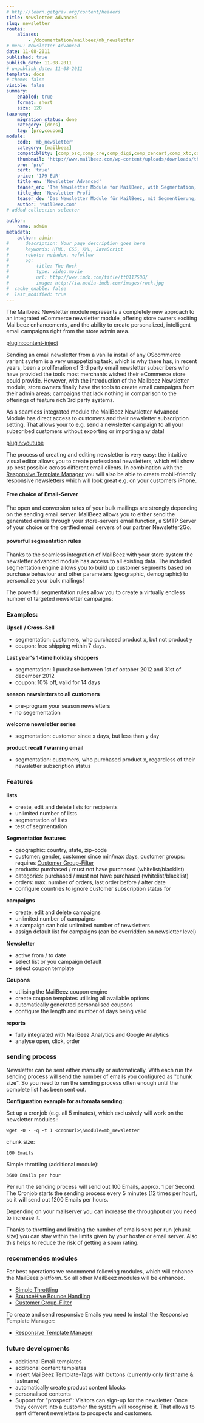 ```yaml
---
# http://learn.getgrav.org/content/headers
title: Newsletter Advanced
slug: newsletter
routes:
    aliases:
        - /documentation/mailbeez/mb_newsletter
# menu: Newsletter Advanced
date: 11-08-2011
published: true
publish_date: 11-08-2011
# unpublish_date: 11-08-2011
template: docs
# theme: false
visible: false
summary:
    enabled: true
    format: short
    size: 128
taxonomy:
    migration_status: done
    category: [docs]
    tag: [pro,coupon]
module:
    code: 'mb_newsletter'
    category: [mailbeez]
    compatiblity: [comp_osc,comp_cre,comp_digi,comp_zencart,comp_xtc,comp_gambio]
    thumbnail: 'http://www.mailbeez.com/wp-content/uploads/downloads/thumbnails/2011/10/icon_32.png'
    pro: 'pro'
    cert: 'true'
    price: '179 EUR'
    title_en: 'Newsletter Advanced'
    teaser_en: 'The Newsletter Module for MailBeez, with Segmentation, Coupons and more'
    title_de: 'Newsletter Profi'
    teaser_de: 'Das Newsletter Module für MailBeez, mit Segmentierung, Gutscheinen und mehr'
    author: 'MailBeez.com'
# added collection selector

author:
    name: admin
metadata:
    author: admin
#      description: Your page description goes here
#      keywords: HTML, CSS, XML, JavaScript
#      robots: noindex, nofollow
#      og:
#          title: The Rock
#          type: video.movie
#          url: http://www.imdb.com/title/tt0117500/
#          image: http://ia.media-imdb.com/images/rock.jpg
#  cache_enable: false
#  last_modified: true
---
```


The Mailbeez Newsletter module represents a completely new approach to an integrated eCommerce newsletter module, offering store owners exciting Mailbeez enhancements, and the ability to create personalized, intelligent email campaigns right from the store admin area.

[plugin:content-inject](/content_blocks/pro_responsive_template)

Sending an email newsletter from a vanilla install of any OScommerce variant system is a very unappetizing task, which is why there has, in recent years, been a proliferation of 3rd party email newsletter subscribers who have provided the tools most merchants wished their eCommerce store could provide. However, with the introduction of the Mailbeez Newsletter module, store owners finally have the tools to create email campaigns from their admin areas; campaigns that lack nothing in comparison to the offerings of feature rich 3rd party systems.

As a seamless integrated module the MailBeez Newsletter Advanced Module has direct access to customers and their newsletter subscription setting. That allows your to e.g. send a newsletter campaign to all your subscribed customers without exporting or importing any data!

[plugin:youtube](https://www.youtube.com/watch?v=Azs3fV7MD60)    


The process of creating and editing newsletter is very easy: the intuitive visual editor allows you to create professional newsletters, which will show up best possible across different email clients. In combination with the [Responsive Template Manager](/documentation/configbeez/config_tmplmngr/) you will also be able to create mobil-friendly responsive newsletters which will look great e.g. on your customers iPhone.



#### Free choice of Email-Server

The open and conversion rates of your bulk mailings are strongly depending on the sending email server. MailBeez allows you to either send the generated emails through your store-servers email function, a SMTP Server of your choice or the certfied email servers of our partner Newsletter2Go.



#### powerful segmentation rules

Thanks to the seamless integration of MailBeez with your store system the newsletter advanced module has access to all existing data. The included segmentation engine allows you to build up customer segments based on purchase behaviour and other parameters (geographic, demographic) to personalize your bulk mailings!

The powerful segmentation rules allow you to create a virtually endless number of targeted newsletter campaigns:


### Examples:


**Upsell / Cross-Sell**

- segmentation: customers, who purchased product x, but not product y
- coupon: free shipping within 7 days.


**Last year's 1-time holiday shoppers**

- segmentation: 1 purchase between 1st of october 2012 and 31st of december 2012
- coupon: 10% off, valid for 14 days


**season newsletters to all customers**

- pre-program your season newsletters
- no segementation

**welcome newsletter series**

- segmentation: customer since x days, but less than y day

**product recall / warning email**

- segmentation: customers, who purchased product x, regardless of their newsletter subscription status


### Features

**lists**

- create, edit and delete lists for recipients
- unlimited number of lists
- segmentation of lists
- test of segmentation

**Segmentation features**

- geographic: country, state, zip-code
- customer: gender, customer since min/max days, customer groups: requires [Customer Group-Filter](/documentation/mailbeez/filter_check_group/)
- products: purchased / must not have purchased (whitelist/blacklist)
- categories: purchased / must not have purchased (whitelist/blacklist)
- orders: max. number of orders, last order before / after date
- configure countries to ignore customer subscription status for

**campaigns**

- create, edit and delete campaigns
- unlimited number of campaigns
- a campaign can hold unlimited number of newsletters
- assign default list for campaigns (can be overridden on newsletter level)

**Newsletter**

- active from / to date
- select list or you campaign default
- select coupon template

**Coupons**

- utilising the MailBeez coupon engine
- create coupon templates utilising all available options
- automatically generated personalised coupons
- configure the length and number of days being valid

**reports**

- fully integrated with MailBeez Analytics and Google Analytics
- analyse open, click, order

### sending process

Newsletter can be sent either manually or automatically. With each run the sending process will send the number of emails you configured as "chunk size". So you need to run the sending process often enough until the complete list has been sent out.

**Configuration example for automata sending:**

Set up a cronjob (e.g. all 5 minutes), which exclusively will work on the newsletter modules::

 
    wget -O - -q -t 1 <cronurl>\&module=mb_newsletter


chunk size:

 
    100 Emails


Simple throttling (additional module):

 
    3600 Emails per hour


Per run the sending process will send out 100 Emails, approx. 1 per Second. The Cronjob starts the sending process every 5 minutes (12 times per hour), so it will send out 1200 Emails per hours.

Depending on your mailserver you can increase the throughput or you need to increase it.

Thanks to throttling and limiting the number of emails sent per run (chunk size) you can stay within the limits given by your hoster or email server. Also this helps to reduce the risk of getting a spam rating.

### recommendes modules

For best operations we recommend following modules, which will enhance the MailBeez platform. So all other MailBeez modules will be enhanced.

- [Simple Throttling](/documentation/mailbeez/filter_do_throttling_simple)
- [BounceHive Bounce Handling](/documentation/configbeez/config_bouncehive_advanced)
- [Customer Group-Filter](/documentation/mailbeez/filter_check_group/)

To create and send responsive Emails you need to install the Responsive Template Manager:

- [Responsive Template Manager](/documentation/configbeez/config_tmplmngr/)

### future developments

- additional Email-templates
- additional content templates
- Insert MailBeez Template-Tags with buttons (currently only firstname & lastname)
- automatically create product content blocks
- personalised contents
- Support for "prospect": Visitors can sign-up for the newsletter. Once they convert into a customer the system will recognise it. That allows to sent different newsletters to prospects and customers.
